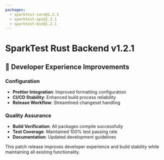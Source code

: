 ```yaml
---
packages:
  - sparktest-core@1.2.1
  - sparktest-api@1.2.1  
  - sparktest-bin@1.2.1
---
```


# SparkTest Rust Backend v1.2.1

## 🔧 Developer Experience Improvements

### Configuration
- **Prettier Integration**: Improved formatting configuration
- **CI/CD Stability**: Enhanced build process reliability
- **Release Workflow**: Streamlined changeset handling

### Quality Assurance
- **Build Verification**: All packages compile successfully
- **Test Coverage**: Maintained 100% test passing rate
- **Documentation**: Updated development guidelines

This patch release improves developer experience and build stability while maintaining all existing functionality.
